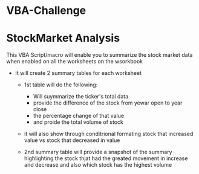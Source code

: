 # VBA-Challenge

# StockMarket Analysis

This VBA Script/macro will enable you to summarize the stock market data when enabled on all the worksheets on the wsorkbook

  * It will create 2 summary tables for each worksheet
    
    - 1st table will do the following:
      * Will suymmarize the ticker's total data
      * provide the difference of the stock from yewar open to year close
      * the percentage change of that value
      * and proide the total volume of stock
    - it will also show through conditrional formating stock that increased value vs stock that decreased in value

    - 2nd summary table will provide a snapshot of the summary highlighting the stock thjat had the greated  movement in increase and decrease and also which stock has the highest       volume

